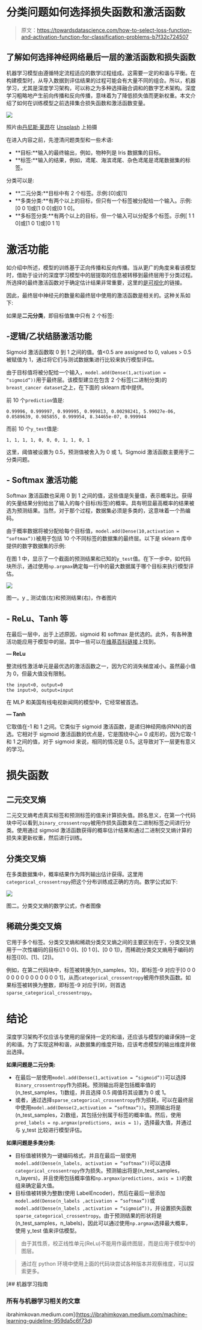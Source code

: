 # 分类问题如何选择损失函数和激活函数

> 原文：<https://towardsdatascience.com/how-to-select-loss-function-and-activation-function-for-classification-problems-b7f32c724507>

## 了解如何选择神经网络最后一层的激活函数和损失函数

机器学习模型由遵循特定流程适应的数学过程组成。这需要一定的和谐与平衡。在构建模型时，从导入数据到评估结果的过程可能会有大量不同的组合。所以，机器学习，尤其是深度学习架构，可以称之为多种选择融合调和的数字艺术架构。深度学习粗略地产生前向传播和反向传播，意味着为了降低损失值而更新权重。本文介绍了如何在训练模型之前选择集合损失函数和激活函数变量。

![](img/bf03e8b5f6db5af33b962d9fb987519f.png)

照片由[丹尼斯·莱昂](https://unsplash.com/@denisseleon?utm_source=medium&utm_medium=referral)在 [Unsplash](https://unsplash.com?utm_source=medium&utm_medium=referral) 上拍摄

在进入内容之前，先澄清问题类型和一些术语:

*   **目标:**输入的最终输出，例如，物种列是 Iris 数据集的目标。
*   **标签:**输入的结果，例如，鸢尾、海滨鸢尾、杂色鸢尾是鸢尾数据集的标签。

分类可以是:

*   **二元分类:**目标中有 2 个标签。示例:[0]或[1]
*   **多类分类:**有两个以上的目标，但只有一个标签被分配给一个输入。示例:[0 0 1]或[1 0 0]或[0 1 0]。
*   **多标签分类:**有两个以上的目标，但一个输入可以分配多个标签。示例[ 1 1 0]或[1 0 1]或[0 1 1]

# 激活功能

如介绍中所述，模型的训练基于正向传播和反向传播。当从更广的角度来看该模型时，借助于设计的深度学习模型中的层提取的信息被转移到最终层用于分类过程。所选择的最终激活函数对于确定估计结果非常重要，这里的[是可视化](https://7-hiddenlayers.com/wp-content/uploads/2020/06/NEURONS-IN-NUERAL-NETWORK.gif)的链接。

因此，最终层中神经元的数量和最终层中使用的激活函数是相关的。这种关系如下:

如果是**二元分类**，即目标值集中只有 2 个标签:

## **-逻辑/乙状结肠激活功能**

Sigmoid 激活函数取 0 到 1 之间的值。值<0.5 are assigned to 0, values > 0.5 被赋值为 1，通过将它们与测试数据集进行比较来执行模型评估。

由于目标值将被分配给一个输入，`model.add(Dense(1,activation = “sigmoid”))`用于最终层。该模型建立在包含 2 个标签(二进制分类)的`breast_cancer dataset`之上，在下面的 sklearn 库中提供。

前 10 个`prediction`值是:

```
0.99996, 0.999997, 0.999995, 0.999813, 0.00298241, 5.99027e-06, 0.0589639, 0.985855, 0.999954, 8.34465e-07, 0.999944
```

而前 10 个`y_test`值是:

```
1, 1, 1, 1, 0, 0, 0, 1, 1, 0, 1
```

这里，阈值被设置为 0.5，预测值被舍入为 0 或 1。Sigmoid 激活函数主要用于二分类问题。

## - Softmax 激活功能

Softmax 激活函数也采用 0 到 1 之间的值，这些值是矢量值，表示概率比。获得的矢量结果分别给出了输入的每个目标(标签)的概率。具有明显最高概率的结果被选为预测结果。当然，对于那个过程，数据集必须是多类的，这意味着一个热编码。

由于概率数据将被分配给每个目标值，`model.add(Dense(10,activation = “softmax”))`被用于包括 10 个不同标签的数据集的最终层。以下是 sklearn 库中提供的数字数据集的示例:

在图 1 中，显示了一个截面的预测结果和已知的`y_test`值。在下一步中，如代码块所示，通过使用`np.argmax`确定每一行中的最大数据属于哪个目标来执行模型评估。

![](img/db82cd5d0e9acf5074196859cb1e2ce9.png)

图一。y _ 测试值(左)和预测结果(右)，作者图片

## **- ReLu、Tanh 等**

在最后一层中，出于上述原因，sigmoid 和 softmax 是优选的。此外，有各种激活功能应用于模型中的层。其中一些可以在[维基百科链接](https://en.wikipedia.org/wiki/Activation_function)上找到。

**— ReLu**

整流线性激活单元是最优选的激活函数之一，因为它的消失梯度减小。虽然最小值为 0，但最大值没有限制。

```
the input<0, output=0
the input>0, output=input
```

在 MLP 和美国有线电视新闻网的模型中，它经常被首选。

**— Tanh**

它取值在-1 和 1 之间。它类似于 sigmoid 激活函数，是递归神经网络(RNN)的首选。它相对于 sigmoid 激活函数的优点是，它是围绕中心= 0 成形的，因为它取-1 和 1 之间的值，对于 sigmoid 来说，相同的情况是 0.5。这导致对下一层更有意义的学习。

# 损失函数

## **二元交叉熵**

二元交叉熵考虑真实标签和预测标签的值来计算损失值。顾名思义，在第一个代码块中可以看到,`binary_crossentropy`被用作损失函数来在二进制标签之间进行分类。使用通过 sigmoid 激活函数获得的概率估计结果和通过二进制交叉熵计算的损失来更新权重，然后进行训练。

## **分类交叉熵**

在多类数据集中，概率结果作为阵列输出估计获得。这里用`categorical_crossentropy`把这个分布训练成正确的方向。数学公式如下:

![](img/907c8f91c79f46f3d89e4f740fb89178.png)

图二。分类交叉熵的数学公式，作者图像

## 稀疏分类交叉熵

它用于多个标签。分类交叉熵和稀疏分类交叉熵之间的主要区别在于，分类交叉熵用于一次性编码的目标([1 0 0]、[0 1 0]、[0 0 1])，而稀疏分类交叉熵用于编码的标签([0]、[1]、[2])。

例如，在第二代码块中，标签被转换为(n_samples，10)，即标签-9 对应于[0 0 0 0 0 0 0 0 0 0 0 0 0 0 1]，从而`categorical_crossentropy`被用作损失函数。如果标签被转换为整数，即标签-9 对应于[9]，则首选`sparse_categorical_crossentropy`。

# 结论

深度学习架构不仅应该与使用的层保持一定的和谐，还应该与模型的编译保持一定的和谐。为了实现这种和谐，从数据集的维度开始，应该考虑模型的输出维度并做出选择。

**如果问题是二元分类:**

*   在最后一层使用`model.add(Dense(1,activation = “sigmoid”))`可以选择`Binary_crossentropy`作为损耗。预测输出将是包括概率值的(n_test_samples，1)数组，并且选择 0.5 阈值将其设置为 0 或 1。
*   或者，通过选择`sparse_categorical_crossentropy`作为损耗，可以在最终层中使用`model.add(Dense(2,activation = “softmax”))`。预测输出将是(n_test_samples，2)数组，其包括分别属于标签的概率值。然后，使用`pred_labels = np.argmax(predictions, axis = 1)`，选择最大值，并通过与 y_test 比较进行模型评估。

**如果问题是多类分类:**

*   目标值被转换为一键编码格式，并且在最后一层使用`model.add(Dense(n_labels, activation = “softmax”))`可以选择`categorical_crossentropy`作为损失。预测输出将是(n_test_samples，n_layers)，并且使用包括概率值和`np.argmax(predictions, axis = 1)`的数组来确定最大值。
*   目标值被转换为整数(使用 LabelEncoder)，然后在最后一层添加`model.add(Dense(n_labels ,activation = “softmax”))`或`model.add(Dense(n_labels ,activation = “sigmoid”))`，并设置损失函数`sparse_categorical_crossentropy`。由于预测结果的形状将是(n_test_samples，n_labels)，因此可以通过使用`np.argmax`选择最大概率，使用 y_test 值来评估模型。

> 由于其性质，校正线性单元(ReLu)不能用作最终图层，而是应用于模型中的图层。

> 通过在 python 环境中使用上面的代码块尝试各种版本并观察维度，可以探索更多。

[](https://ibrahimkovan.medium.com/machine-learning-guideline-959da5c6f73d) [## 机器学习指南

### 所有与机器学习相关的文章

ibrahimkovan.medium.com](https://ibrahimkovan.medium.com/machine-learning-guideline-959da5c6f73d)
